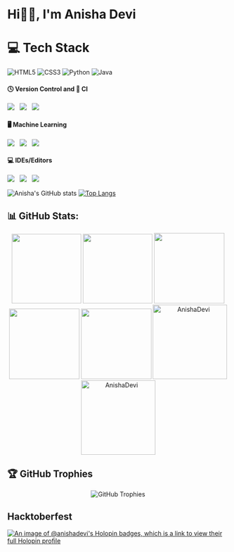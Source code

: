 # Hi🙋‍♀️, I'm Anisha Devi

<!--
**AnishaDevi/AnishaDevi** is a ✨ _special_ ✨ repository because its `README.md` (this file) appears on your GitHub profile.

Here are some ideas to get you started:

- 🔭 I’m currently working on ...
- 🌱 I’m currently learning ...
- 👯 I’m looking to collaborate on ...
- 🤔 I’m looking for help with ...
- 💬 Ask me about ...
- 📫 How to reach me: ...
- 😄 Pronouns: ...
- ⚡ Fun fact: ...
-->

# 💻 Tech Stack
![HTML5](https://img.shields.io/badge/html5-%23E34F26.svg?style=for-the-badge&logo=html5&logoColor=white)
![CSS3](https://img.shields.io/badge/css3-%231572B6.svg?style=for-the-badge&logo=css3&logoColor=white)
![Python](https://img.shields.io/badge/python-3670A0?style=for-the-badge&logo=python&logoColor=ffdd54)
![Java](https://img.shields.io/badge/java-%23ED8B00.svg?style=for-the-badge&logo=openjdk&logoColor=white)

<h4 align="left">🕓 Version Control and 🔬 CI</h4>
<p>
<img src="https://img.shields.io/badge/git-%23F05033.svg?style=for-the-badge&logo=git&logoColor=white"> &nbsp;
<img src="https://img.shields.io/badge/github-%23121011.svg?style=for-the-badge&logo=github&logoColor=white"> &nbsp;
<img src="https://img.shields.io/badge/github%20actions-%232671E5.svg?style=for-the-badge&logo=githubactions&logoColor=white"> &nbsp;
</p>

<h4 align="left">🖥️ Machine Learning</h4>
<p>
<img src="https://img.shields.io/badge/numpy-%23013243.svg?style=for-the-badge&logo=numpy&logoColor=white"> &nbsp;
<img src="https://img.shields.io/badge/pandas-%23150458.svg?style=for-the-badge&logo=pandas&logoColor=white"> &nbsp;
<img src="https://img.shields.io/badge/Matplotlib-%23ffffff.svg?style=for-the-badge&logo=Matplotlib&logoColor=black"> 
</p>

<h4 align="left">💻 IDEs/Editors</h4>
<p>
<img src="https://img.shields.io/badge/Visual%20Studio%20Code-0078d7.svg?style=for-the-badge&logo=visual-studio-code&logoColor=white"> &nbsp;
<img src="https://img.shields.io/badge/jupyter-%23FA0F00.svg?style=for-the-badge&logo=jupyter&logoColor=white"> &nbsp;
<img src="https://img.shields.io/badge/IntelliJ%20IDEA-%23150458.svg?style=for-the-badge&logo=intellij-idea&logoColor=white">


![Anisha's GitHub stats](https://github-readme-stats.vercel.app/api?username=AnishaDevi&show_icons=true&theme=transparent&height="158em")
[![Top Langs](https://github-readme-stats.vercel.app/api/top-langs/?username=AnishaDevi&layout=donut&theme=transparent)](https://github.com/AnishaDevi/github-readme-stats)

## 📊 GitHub Stats:
<div align="center">
  <img height="158em" src="https://github-profile-summary-cards.vercel.app/api/cards/profile-details?username=AnishaDevi&theme=radical">
  <img height="158em" src="https://github-profile-summary-cards.vercel.app/api/cards/stats?username=AnishaDevi&theme=radical">
  <img height="160em" src="https://github-profile-summary-cards.vercel.app/api/cards/repos-per-language?username=AnishaDevi&theme=radical">
  <img height="160em" src="https://github-profile-summary-cards.vercel.app/api/cards/most-commit-language?username=AnishaDevi&theme=radical">
  <img height="160em" src="https://github-profile-summary-cards.vercel.app/api/cards/productive-time?username=AnishaDdevi&theme=radical&utcOffset=8">  

  <!-- Additional GitHub Readme Stats -->
  <img height="169em" src="https://github-readme-stats.vercel.app/api?username=AnishaDevi&theme=radical&hide_border=false&include_all_commits=false&count_private=false" alt="AnishaDevi" />
  <img height="169em" src="https://github-readme-streak-stats.herokuapp.com/?user=AnishaDevi&theme=radical" alt="AnishaDevi" />

</div>

## 🏆 GitHub Trophies
<div align="center">
  <!-- GitHub Trophy Card -->
  <img src="https://github-profile-trophy.vercel.app/?username=AnishaDevi&theme=radical&no-frame=false&no-bg=false&margin-w=4" alt="GitHub Trophies" />
</div>

## Hacktoberfest
[![An image of @anishadevi's Holopin badges, which is a link to view their full Holopin profile](https://holopin.me/anishadevi)](https://holopin.io/@anishadevi)

<!-- Visitor Count Badge 
<div align="start">
  <a href="https://visitcount.itsvg.in">
    <img src="https://visitcount.itsvg.in/api?id=AnishaDevi3&icon=1&color=0" alt="Visitor Count" />
  </a>
</div>
-->
